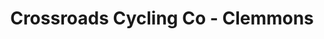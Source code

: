 ---
title: "Crossroads Cycling Co - Clemmons"
url: /clemmons/crossroads-cycling-co-clemmons/
shop: bicycle
---